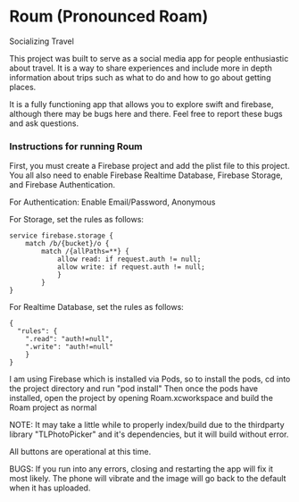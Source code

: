 # Roum (Pronounced Roam)
Socializing Travel

This project was built to serve as a social media app for people enthusiastic about travel. It is a way to share experiences and include more in depth information about trips such as what to do and how to go about getting places.

It is a fully functioning app that allows you to explore swift and firebase, although there may be bugs here and there. Feel free to report these bugs and ask questions.




### Instructions for running Roum
First, you must create a Firebase project and add the plist file to this project.
You all also need to enable Firebase Realtime Database, Firebase Storage, and Firebase Authentication.

For Authentication: Enable Email/Password, Anonymous

For Storage, set the rules as follows:
```
service firebase.storage {
	match /b/{bucket}/o {
		match /{allPaths=**} {
			allow read: if request.auth != null;
			allow write: if request.auth != null;
			}
		}
}
```

For Realtime Database, set the rules as follows:
```
{
  "rules": {        
	".read": "auth!=null",
	".write": "auth!=null"
	}
}
```

I am using Firebase which is installed via Pods, so to install the pods, cd into the project directory and run "pod install"
Then once the pods have installed, open the project by opening Roam.xcworkspace and build the Roam project as normal

NOTE: It may take a little while to properly index/build due to the thirdparty library "TLPhotoPicker" and it's dependencies, but it will build without error.

All buttons are operational at this time.

BUGS: If you run into any errors, closing and restarting the app will fix it most likely. The phone will vibrate and the image will go back to the default when it has uploaded.
